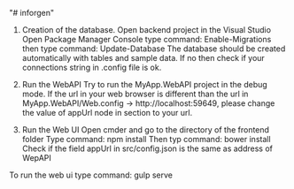 "# inforgen" 

1. Creation of the database.
Open backend project in the Visual Studio
Open Package Manager Console 
type command: Enable-Migrations
then type command: Update-Database
The database should be created automatically with tables and sample data.
If no then check if your connections string in .config file is ok.

2. Run the WebAPI
Try to run the MyApp.WebAPI project in the debug mode.
If the url in your web browser is different than the url in MyApp.WebAPI/Web.config -> http://localhost:59649, please change the value of appUrl node in <appSettings> section to your url.

3. Run the Web UI
Open cmder and go to the directory of the frontend folder
Type command: npm install
Then typ command: bower install
Check if the field appUrl in src/config.json is the same as address of WepAPI

To run the web ui type command: gulp serve